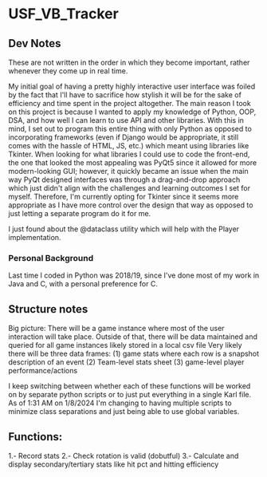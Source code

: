 # USF_VB_Tracker
## Dev Notes 
These are not written in the order in which they become important, rather whenever they come up in real time.

My initial goal of having a pretty highly interactive user interface was foiled by the fact that I'll have to sacrifice how stylish it will be for the sake of efficiency and time spent in the project altogether. The main reason I took on this project is because I wanted to apply my knowledge of Python, OOP, DSA, and how well I can learn to use API and other libraries. With this in mind, I set out to program this entire thing with only Python as opposed to incorporating frameworks (even if Django would be appropriate, it still comes with the hassle of HTML, JS, etc.) which meant using libraries like Tkinter. When looking for what libraries I could use to code the front-end, the one that looked the most appealing was PyQt5 since it allowed for more modern-looking GUI; however, it quickly became an issue when the main way PyQt designed interfaces was through a drag-and-drop approach which just didn't align with the challenges and learning outcomes I set for myself. Therefore, I'm currently opting for Tkinter since it seems more appropriate as I have more control over the design that way as opposed to just letting a separate program do it for me. 

I just found about the @dataclass utility which will help with the Player implementation.

### Personal Background
Last time I coded in Python was 2018/19, since I've done most of my work in Java and C, with a personal preference for C. 
## Structure notes
Big picture: There will be a game instance where most of the user interaction will take place. Outside of that, there will be data maintained and queried for all game instances likely stored in a local csv file
Very likely there will be three data frames: (1) game stats where each row is a snapshot description of an event (2) Team-level stats sheet (3) game-level player performance/actions

I keep switching between whether each of these functions will be worked on by separate python scripts or to just put everything in a single Karl file. As of 1:31 AM on 1/8/2024 I'm changing to having multiple scripts to minimize class separations and just being able to use global  variables.


## Functions:
1.- Record stats
2.- Check rotation is valid (dobutful)
3.- Calculate and display secondary/tertiary stats like hit pct and hitting efficiency

